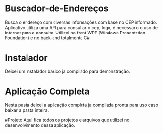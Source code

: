 # Buscador-de-Endereços
Busca o endereço com diversas informações com base no CEP informado.
Aplicativo utiliza uma API para consultar o cep, logo, é necessario o uso de internet para a consulta.
Utilizei no front WPF (Windows Presentation Foundation) e no back-end totalmente C#

# Instalador
Deixei um instalador basico ja compilado para demonstração.

# Aplicação Completa
Nesta pasta deixei a aplicação completa ja compilada pronta para uso caso baixar a pasta inteira.

#Projeto
Aqui fica todos os projetos e arquivos que utilizei no desenvolvimento dessa aplicação.
